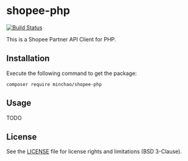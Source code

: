 # shopee-php

[![Build Status](https://travis-ci.org/minchao/shopee-php.svg?branch=master)](https://travis-ci.org/minchao/shopee-php)

This is a Shopee Partner API Client for PHP.

## Installation

Execute the following command to get the package:

```
composer require minchao/shopee-php
```

## Usage

TODO

## License

See the [LICENSE](LICENSE) file for license rights and limitations (BSD 3-Clause).
